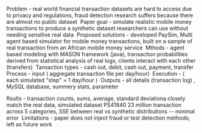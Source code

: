 Problem - real world financial transaction datasets are hard to access due to privacy and regulations, fraud detection research suffers because there are almost no public dataset
‎
‎Paper goal - simulate realistic mobile money transactions to produce a synthetic dataset researchers can use without needing sensitive real data
‎
‎Proposed solutions - developed PaySim, Multi agent based simulator for mobile money transactions, built on a sample of real transaction from an African mobile money service 
‎
‎Mthods - agent based modeling with MASON framework (java), transaction probabilities derived from statistical analysis of real logs, clients interact with each other (transfers)
‎
‎Tansaction types - cash out, debit, cash out, payment, transfer 
‎
‎Process - input ( aggregate transaction file per day/hour)
‎          Execution - ( each simulated "step" = 1 day/hour )
‎          Outputs - all details (transaction log) , MySQL database, summery stats, parameter 

Rsults - transaction counts, sums, average, standard deviationa closely match the real data, simulated dataset PS41840 23 million transaction across 5 categories, SSE between real vs synthetic distributions -- minimal error
‎
‎Limitations - paper does not inject fraud or test detection methods; left as future work
